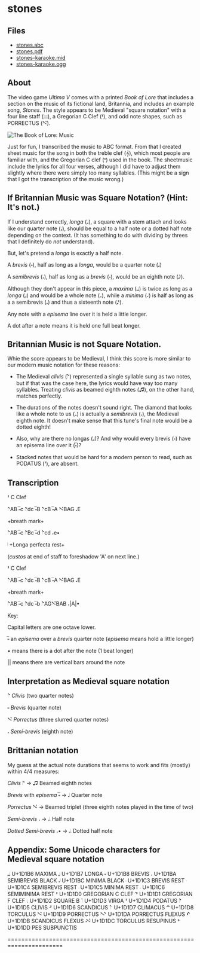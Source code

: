 # stones

## Files

* [stones.abc](stones.abc)
* [stones.pdf](../../raw/master/objects/stones.pdf)
* [stones-karaoke.mid](../../raw/master/objects/stones-karaoke.mid)
* [stones-karaoke.ogg](../../raw/master/objects/stones-karaoke.ogg)

## About

The video game *Ultima V* comes with a printed *Book of Lore* that
includes a section on the music of its fictional land, Britannia, and
includes an example song, *Stones*. The style appears to be Medieval
"square notation" with a four line staff (𝄙), a Gregorian C Clef (𝇐),
and odd note shapes, such as PORRECTUS (𝇙).

![The Book of Lore: Music](../../raw/master/The%20Book%20of%20Lore:%20Music.jpg "Stones in pseudo-Medieval square notation")

Just for fun, I transcribed the music to ABC format. From that I
created sheet music for the song in both the treble clef (𝄞), which
most people are familiar with, and the Gregorian C clef (𝇐) used in
the book. The sheetmusic include the lyrics for all four verses,
although I did have to adjust them slightly where there were simply
too many syllables. (This might be a sign that I got the transcription
of the music wrong.)

## If Britannian Music was Square Notation? (Hint: It's not.)

If I understand correctly, *longa* (𝆷), a square with a stem attach
and looks like our quarter note (𝅘𝅥), should be equal to a half note or
a dotted half note depending on the context. (It has something to do
with dividing by threes that I definitely do *not* understand).

But, let's pretend a *longa* is exactly a half note.

A *brevis* (𝆸), half as long as a *longa*, would be a quarter
note (𝅘𝅥)

A *semibrevis* (𝆺), half as long as a *brevis* (𝆸), would be an eighth
note (𝅘𝅥𝅮). 

Although they don't appear in this piece, a *maxima* (𝆶) is twice as
long as a *longa* (𝆷) and would be a whole note (𝅝), while a *minima*
(𝆺𝅥) is half as long as a a semibrevis (𝆺) and thus a sixteenth note (𝅘𝅥𝅯).

Any note with a *episema* line over it is held a little longer.

A dot after a note means it is held one full beat longer.


## Britannian Music is not Square Notation.

Whie the score appears to be Medieval, I think this score is more
similar to our modern music notation for these reasons:

* The Medieval *clivis* (𝇕) represented a single syllable sung as two
notes, but if that was the case here, the lyrics would have way too
many syllables. Treating *clivis* as beamed eighth notes (♫), on the
other hand, matches perfectly.

* The durations of the notes doesn't sound right. The diamond that
looks like a whole note to us (𝅝) is actually a *semibrevis* (𝆺), the
Medieval eighth note. It doesn't make sense that this tune's final
note would be a dotted eighth!

* Also, why are there no longas (𝆷)? And why would every brevis (𝆸)
have an episema line over it (𝆸̅)?

* Stacked notes that would be hard for a modern person to read, such
as PODATUS (𝇔), are absent.

## Transcription

𝇐 C Clef

𝇕AB 𝆸̅c 𝇕dc 𝆸̅B 𝇕cB 𝆸̅A 𝇙BAG 𝆺E

+breath mark+

𝇕AB 𝆸̅c 𝇕Bc 𝆸̅d 𝇕cd 𝆺e•

𝇁 +Longa perfecta rest+

(*custos* at end of staff to foreshadow 'A' on next line.)

𝇐 C Clef

𝇕AB 𝆸̅c 𝇕dc 𝆸̅B 𝇕cB 𝆸̅A 𝇙BAG 𝆺E

+breath mark+

𝇕AB 𝆸̅c 𝇕dc 𝆸̅b 𝇕AG𝇙BAB  𝆺|A|•

Key: 

Capital letters are one octave lower.

𝆸̅ an *episema* over a *brevis* quarter note (*episema* means hold a little longer)

• means there is a dot after the note (1 beat longer)

|| means there are vertical bars around the note

## Interpretation as Medieval square notation

𝇕 *Clivis* (two quarter notes)

𝆸 *Brevis* (quarter note)

𝇙 *Porrectus* (three slurred quarter notes)

𝆺 *Semi-brevis* (eighth note)


## Brittanian notation

My guess at the actual note durations that seems to work and fits
(mostly) within 4/4 measures:

*Clivis* 𝇕 → ♫ Beamed eighth notes

*Brevis* with *episema* 𝆸̅ → 𝅘𝅥 Quarter note

*Porrectus* 𝇙 → Beamed triplet (three eighth notes played in the time of two)

*Semi-brevis* 𝆺 → 𝅗𝅥𝅭 Half note

*Dotted Semi-brevis* 𝆺• → 𝅗𝅥𝅭 Dotted half note


## Appendix: Some Unicode characters for Medieval square notation

𝆶	U+1D1B6	MAXIMA
𝆷	U+1D1B7	LONGA
𝆸	U+1D1B8	BREVIS
𝆺	U+1D1BA	SEMIBREVIS BLACK
𝆺𝅥	U+1D1BC	MINIMA BLACK
𝇃	U+1D1C3	BREVIS REST
𝇄	U+1D1C4	SEMIBREVIS REST
𝇅	U+1D1C5	MINIMA REST
𝇆	U+1D1C6	SEMIMINIMA REST
𝇐	U+1D1D0	GREGORIAN C CLEF
𝇑	U+1D1D1	GREGORIAN F CLEF
𝇒	U+1D1D2	SQUARE B
𝇓	U+1D1D3	VIRGA
𝇔	U+1D1D4	PODATUS
𝇕	U+1D1D5	CLIVIS
𝇖	U+1D1D6	SCANDICUS
𝇗	U+1D1D7	CLIMACUS
𝇘	U+1D1D8	TORCULUS
𝇙	U+1D1D9	PORRECTUS
𝇚	U+1D1DA	PORRECTUS FLEXUS
𝇛	U+1D1DB	SCANDICUS FLEXUS
𝇜	U+1D1DC	TORCULUS RESUPINUS
𝇝	U+1D1DD	PES SUBPUNCTIS

======================================================================


